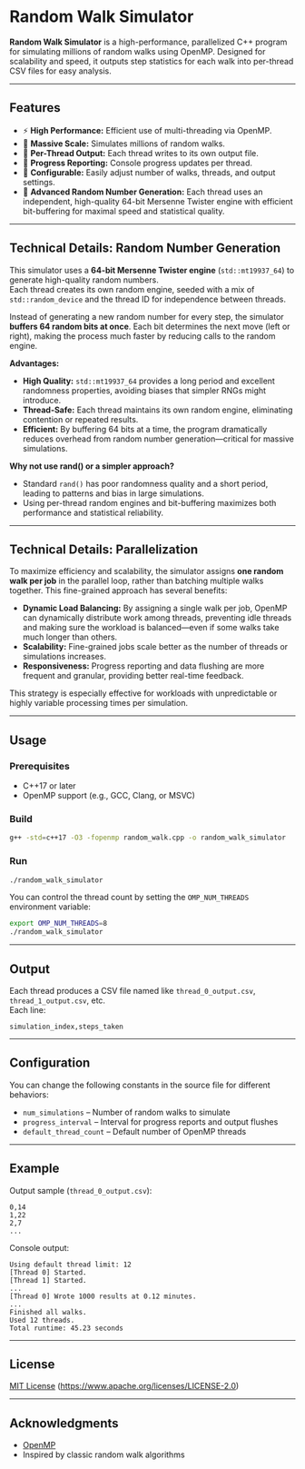 # Random Walk Simulator

**Random Walk Simulator** is a high-performance, parallelized C++ program for simulating millions of random walks using OpenMP. Designed for scalability and speed, it outputs step statistics for each walk into per-thread CSV files for easy analysis.

---

## Features

- ⚡ **High Performance:** Efficient use of multi-threading via OpenMP.
- 🧮 **Massive Scale:** Simulates millions of random walks.
- 📝 **Per-Thread Output:** Each thread writes to its own output file.
- 🔎 **Progress Reporting:** Console progress updates per thread.
- 🔧 **Configurable:** Easily adjust number of walks, threads, and output settings.
- 🎲 **Advanced Random Number Generation:** Each thread uses an independent, high-quality 64-bit Mersenne Twister engine with efficient bit-buffering for maximal speed and statistical quality.

---

## Technical Details: Random Number Generation

This simulator uses a **64-bit Mersenne Twister engine** (`std::mt19937_64`) to generate high-quality random numbers.  
Each thread creates its own random engine, seeded with a mix of `std::random_device` and the thread ID for independence between threads.

Instead of generating a new random number for every step, the simulator **buffers 64 random bits at once**. Each bit determines the next move (left or right), making the process much faster by reducing calls to the random engine.

**Advantages:**

- **High Quality:** `std::mt19937_64` provides a long period and excellent randomness properties, avoiding biases that simpler RNGs might introduce.
- **Thread-Safe:** Each thread maintains its own random engine, eliminating contention or repeated results.
- **Efficient:** By buffering 64 bits at a time, the program dramatically reduces overhead from random number generation—critical for massive simulations.

**Why not use rand() or a simpler approach?**

- Standard `rand()` has poor randomness quality and a short period, leading to patterns and bias in large simulations.
- Using per-thread random engines and bit-buffering maximizes both performance and statistical reliability.

---

## Technical Details: Parallelization

To maximize efficiency and scalability, the simulator assigns **one random walk per job** in the parallel loop, rather than batching multiple walks together. This fine-grained approach has several benefits:

- **Dynamic Load Balancing:** By assigning a single walk per job, OpenMP can dynamically distribute work among threads, preventing idle threads and making sure the workload is balanced—even if some walks take much longer than others.
- **Scalability:** Fine-grained jobs scale better as the number of threads or simulations increases.
- **Responsiveness:** Progress reporting and data flushing are more frequent and granular, providing better real-time feedback.

This strategy is especially effective for workloads with unpredictable or highly variable processing times per simulation.

---

## Usage

### Prerequisites

- C++17 or later
- OpenMP support (e.g., GCC, Clang, or MSVC)

### Build

```bash
g++ -std=c++17 -O3 -fopenmp random_walk.cpp -o random_walk_simulator
```

### Run

```bash
./random_walk_simulator
```

You can control the thread count by setting the `OMP_NUM_THREADS` environment variable:

```bash
export OMP_NUM_THREADS=8
./random_walk_simulator
```

---

## Output

Each thread produces a CSV file named like `thread_0_output.csv`, `thread_1_output.csv`, etc.  
Each line:  
```
simulation_index,steps_taken
```

---

## Configuration

You can change the following constants in the source file for different behaviors:

- `num_simulations` – Number of random walks to simulate
- `progress_interval` – Interval for progress reports and output flushes
- `default_thread_count` – Default number of OpenMP threads

---

## Example

Output sample (`thread_0_output.csv`):

```
0,14
1,22
2,7
...
```

Console output:

```
Using default thread limit: 12
[Thread 0] Started.
[Thread 1] Started.
...
[Thread 0] Wrote 1000 results at 0.12 minutes.
...
Finished all walks.
Used 12 threads.
Total runtime: 45.23 seconds
```

---

## License

[MIT License](LICENSE) (https://www.apache.org/licenses/LICENSE-2.0)

---

## Acknowledgments

- [OpenMP](https://www.openmp.org/)
- Inspired by classic random walk algorithms
